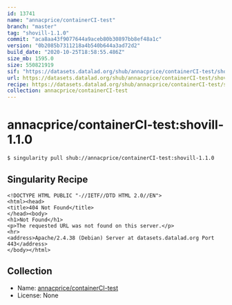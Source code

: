 ```yaml
---
id: 13741
name: "annacprice/containerCI-test"
branch: "master"
tag: "shovill-1.1.0"
commit: "aca8aa43f9077644a9aceb80b30897bb8ef48a1c"
version: "0b2085b7311218a4b540b644a3ad72d2"
build_date: "2020-10-25T18:58:55.486Z"
size_mb: 1595.0
size: 550821919
sif: "https://datasets.datalad.org/shub/annacprice/containerCI-test/shovill-1.1.0/2020-10-25-aca8aa43-0b2085b7/0b2085b7311218a4b540b644a3ad72d2.sif"
url: https://datasets.datalad.org/shub/annacprice/containerCI-test/shovill-1.1.0/2020-10-25-aca8aa43-0b2085b7/
recipe: https://datasets.datalad.org/shub/annacprice/containerCI-test/shovill-1.1.0/2020-10-25-aca8aa43-0b2085b7/Singularity
collection: annacprice/containerCI-test
---
```


# annacprice/containerCI-test:shovill-1.1.0

```bash
$ singularity pull shub://annacprice/containerCI-test:shovill-1.1.0
```

## Singularity Recipe

```singularity
<!DOCTYPE HTML PUBLIC "-//IETF//DTD HTML 2.0//EN">
<html><head>
<title>404 Not Found</title>
</head><body>
<h1>Not Found</h1>
<p>The requested URL was not found on this server.</p>
<hr>
<address>Apache/2.4.38 (Debian) Server at datasets.datalad.org Port 443</address>
</body></html>
```

## Collection

 - Name: [annacprice/containerCI-test](https://github.com/annacprice/containerCI-test)
 - License: None

